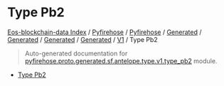 # Type Pb2

[Eos-blockchain-data Index](../../../../../../../README.md#eos-blockchain-data-index) /
[Pyfirehose](../../../../../../index.md#pyfirehose) /
[Pyfirehose](../../../../../../index.md#pyfirehose) /
[Generated](../../../../index.md#generated) /
[Generated](../../../../index.md#generated) /
[Generated](../../../../index.md#generated) /
[Generated](../../../../index.md#generated) /
[V1](./index.md#v1) /
Type Pb2

> Auto-generated documentation for [pyfirehose.proto.generated.sf.antelope.type.v1.type_pb2](https://github.com/Krow10/eos-blockchain-data/blob/main/pyfirehose/proto/generated/sf/antelope/type/v1/type_pb2.py) module.

- [Type Pb2](#type-pb2)
